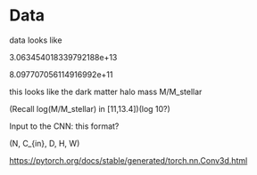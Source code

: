 # Data

data looks like

3.063454018339792188e+13

8.097707056114916992e+11

this looks like the dark matter halo mass M/M_stellar

(Recall log(M/M_stellar) in [11,13.4])(log 10?)


Input to the CNN: this format?

(N, C_{in}, D, H, W)

https://pytorch.org/docs/stable/generated/torch.nn.Conv3d.html
